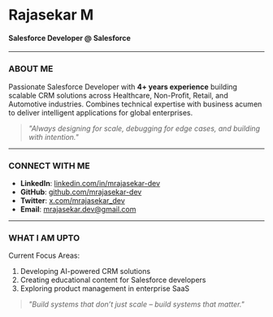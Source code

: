 # Rajasekar M

#### Salesforce Developer @ Salesforce  

---

### **ABOUT ME**  

Passionate Salesforce Developer with **4+ years experience** building scalable CRM solutions across Healthcare, Non-Profit, Retail, and Automotive industries. Combines technical expertise with business acumen to deliver intelligent applications for global enterprises.

> *"Always designing for scale, debugging for edge cases, and building with intention."*

---

### **CONNECT WITH ME**  
- **LinkedIn**: [linkedin.com/in/mrajasekar-dev](https://www.linkedin.com/in/mrajasekar-dev)  
- **GitHub**: [github.com/mrajasekar-dev](https://github.com/mrajasekar-dev)
- **Twitter**: [x.com/mrajasekar_dev](https://x.com/mrajasekar_dev)
- **Email**: mrajasekar.dev@gmail.com  

---

### **WHAT I AM UPTO**  
Current Focus Areas:  
1. Developing AI-powered CRM solutions  
2. Creating educational content for Salesforce developers  
3. Exploring product management in enterprise SaaS  

> *"Build systems that don’t just scale – build systems that matter."*
